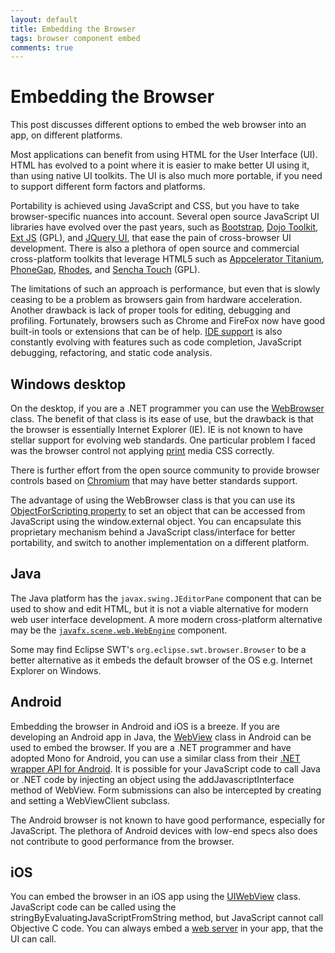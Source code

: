 ```yaml
---
layout: default
title: Embedding the Browser
tags: browser component embed
comments: true
---
```

# Embedding the Browser

This post discusses different options to embed the web browser into an app, on different platforms.

Most applications can benefit from using HTML for the User Interface (UI). HTML has evolved to a point where it is easier to make better UI using it, than using native UI toolkits. The UI is also much more portable, if you need to support different form factors and platforms.

Portability is achieved using JavaScript and CSS, but you have to take browser-specific nuances into account. Several open source JavaScript UI libraries have evolved over the past years, such as [Bootstrap](http://twitter.github.io/bootstrap/), [Dojo Toolkit](http://dojotoolkit.org/), [Ext JS](http://www.sencha.com/products/extjs/) (GPL), and [JQuery UI](http://jqueryui.com/), that ease the pain of cross-browser UI development. There is also a plethora of open source and commercial cross-platform toolkits that leverage HTML5 such as [Appcelerator Titanium](http://www.appcelerator.com/platform/titanium-sdk), [PhoneGap](http://phonegap.com/), [Rhodes](https://github.com/rhomobile/rhodes), and [Sencha Touch](http://www.sencha.com/products/touch/) (GPL).

The limitations of such an approach is performance, but even that is slowly ceasing to be a problem as browsers gain from hardware acceleration. Another drawback is lack of proper tools for editing, debugging and profiling. Fortunately, browsers such as Chrome and FireFox now have good built-in tools or extensions that can be of help. [IDE support](_posts/2012/2012-07-11-jetbrains-webstorm.md) is also constantly evolving with features such as code completion, JavaScript debugging, refactoring, and static code analysis.

## Windows desktop

On the desktop, if you are a .NET programmer you can use the [WebBrowser](https://docs.microsoft.com/en-us/dotnet/api/system.windows.forms.webbrowser) class. The benefit of that class is its ease of use, but the drawback is that the browser is essentially Internet Explorer (IE). IE is not known to have stellar support for evolving web standards. One particular problem I faced was the browser control not applying [print](https://www.smashingmagazine.com/2011/11/how-to-set-up-a-print-style-sheet/) media CSS correctly.

There is further effort from the open source community to provide browser controls based on [Chromium](https://bitbucket.org/chromiumembedded/cef) that may have better standards support.

The advantage of using the WebBrowser class is that you can use its [ObjectForScripting property](https://docs.microsoft.com/en-us/dotnet/api/system.windows.forms.webbrowser.objectforscripting) to set an object that can be accessed from JavaScript using the window.external object. You can encapsulate this proprietary mechanism behind a JavaScript class/interface for better portability, and switch to another implementation on a different platform.

## Java

The Java platform has the `javax.swing.JEditorPane` component that can be used to show and edit HTML, but it is not a viable alternative for modern web user interface development. A more modern cross-platform alternative may be the [`javafx.scene.web.WebEngine`](https://docs.oracle.com/javafx/2/webview/WebViewSample.java.htm) component.

Some may find Eclipse SWT's `org.eclipse.swt.browser.Browser` to be a better alternative as it embeds the default browser of the OS e.g. Internet Explorer on Windows.

## Android

Embedding the browser in Android and iOS is a breeze. If you are developing an Android app in Java, the [WebView](https://developer.android.com/reference/android/webkit/WebView) class in Android can be used to embed the browser. If you are a .NET programmer and have adopted Mono for Android, you can use a similar class from their [.NET wrapper API for Android](https://developer.xamarin.com/api/root/MonoAndroid-lib/). It is possible for your JavaScript code to call Java or .NET code by injecting an object using the addJavascriptInterface method of WebView. Form submissions can also be intercepted by creating and setting a WebViewClient subclass.

The Android browser is not known to have good performance, especially for JavaScript. The plethora of Android devices with low-end specs also does not contribute to good performance from the browser.

## iOS

You can embed the browser in an iOS app using the [UIWebView](https://developer.apple.com/documentation/uikit/uiwebview) class. JavaScript code can be called using the stringByEvaluatingJavaScriptFromString method, but JavaScript cannot call Objective C code. You can always embed a [web server](https://github.com/robbiehanson/CocoaHTTPServer) in your app, that the UI can call.
